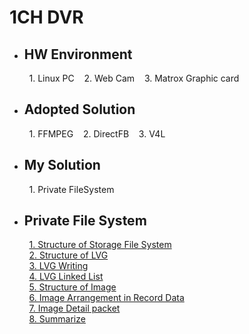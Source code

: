 1CH DVR
======

* <h2>HW Environment</h2>  
&nbsp; &nbsp; &nbsp; &nbsp; 1. Linux PC &nbsp;&nbsp; 2. Web Cam &nbsp;&nbsp; 3. Matrox Graphic card

* <h2> Adopted Solution</h2>  
&nbsp; &nbsp; &nbsp; &nbsp; 1. FFMPEG &nbsp;&nbsp; 2. DirectFB &nbsp;&nbsp; 3. V4L

* <h2> My Solution</h2>  
&nbsp; &nbsp; &nbsp; &nbsp; 1. Private FileSystem

* <h2> Private File System</h2>
&nbsp; &nbsp; &nbsp; &nbsp; [1. Structure of Storage File System](https://capturetouch.tistory.com/entry/파일-시스템-1)  
&nbsp; &nbsp; &nbsp; &nbsp; [2. Structure of LVG](https://capturetouch.tistory.com/entry/파일-시스템-2)  
&nbsp; &nbsp; &nbsp; &nbsp; [3. LVG Writing](https://capturetouch.tistory.com/entry/파일-시스템-3)  
&nbsp; &nbsp; &nbsp; &nbsp; [4. LVG Linked List](https://capturetouch.tistory.com/entry/파일-시스템-4)  
&nbsp; &nbsp; &nbsp; &nbsp; [5. Structure of Image](https://capturetouch.tistory.com/entry/파일-시스템-5)  
&nbsp; &nbsp; &nbsp; &nbsp; [6. Image Arrangement in Record Data](https://capturetouch.tistory.com/entry/파일-시스템-6)  
&nbsp; &nbsp; &nbsp; &nbsp; [7. Image Detail packet](https://capturetouch.tistory.com/entry/파일-시스템-7)  
&nbsp; &nbsp; &nbsp; &nbsp; [8. Summarize](https://capturetouch.tistory.com/entry/파일-시스템-상세-내용-정리)  

